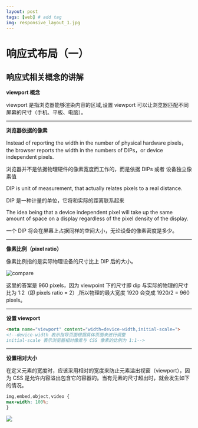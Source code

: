 ```yaml
---
layout: post
tags: [web] # add tag
img: responsive_layout_1.jpg
---
```


# 响应式布局（一）

## 响应式相关概念的讲解

**viewport 概念**

viewport 是指浏览器能够渲染内容的区域,设置 viewport 可以让浏览器匹配不同屏幕的尺寸（手机、平板、电脑）。

---

**浏览器依据的像素**

Instead of reporting the width in the number of physical hardware pixels，the browser reports the width in the numbers of DIPs，or device independent pixels.

浏览器并不是依据物理硬件的像素宽度而工作的，而是依据 DIPs 或者 设备独立像素值

DIP is unit of measurement, that actually relates pixels to a real distance.

DIP 是一种计量的单位，它将和实际的距离联系起来

The idea being that a device independent pixel will
take up the same amount of space on a display regardless of the pixel density of the display.

一个 DIP 将会在屏幕上占据同样的空间大小，无论设备的像素密度是多少。

---

**像素比例（pixel ratio）**

像素比例指的是实际物理设备的尺寸比上 DIP 后的大小。

![compare]({{site.baseurl}}/assets/img/15086628780944.jpg)

这里的答案是 960 pixels，因为 viewpoint 下的尺寸即 dip 与实际的物理的尺寸比为 1:2（即 pixels ratio = 2）,所以物理的最大宽度 1920 会变成 1920/2 = 960 pixels。

---

**设置 viewport**

```html
<meta name="viewport" content="width=device-width,initial-scale=">
<!--device-width 表示指导页面根据具体页面来进行调整
initial-scale 表示浏览器相对像素与 CSS 像素的比例为 1:1-->
```
---

**设置相对大小**

在定义元素的宽度时，应该采用相对的宽度来防止元素溢出视窗（viewport），因为 CSS 是允许内容溢出包含它的容器的。当有元素的尺寸超出时，就会发生如下的情况。

```css
img,embed,object,video {
max-width: 100%;
}
```

![]({{site.baseurl}}/assets/img/15086649799208.jpg)



